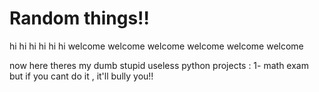 # Random things!!
hi hi hi hi hi hi welcome welcome welcome welcome welcome welcome

now here theres my dumb stupid useless python projects :
1- math exam but if you cant do it , it'll bully you!!
